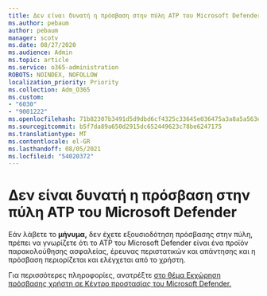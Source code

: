 ```yaml
---
title: Δεν είναι δυνατή η πρόσβαση στην πύλη ATP του Microsoft Defender
ms.author: pebaum
author: pebaum
manager: scotv
ms.date: 08/27/2020
ms.audience: Admin
ms.topic: article
ms.service: o365-administration
ROBOTS: NOINDEX, NOFOLLOW
localization_priority: Priority
ms.collection: Adm_O365
ms.custom:
- "6030"
- "9001222"
ms.openlocfilehash: 71b82307b3491d5d9dbd6cf4325c33645e036475a3a8a5a563e6e84e921fe52a
ms.sourcegitcommit: b5f7da89a650d2915dc652449623c78be6247175
ms.translationtype: MT
ms.contentlocale: el-GR
ms.lasthandoff: 08/05/2021
ms.locfileid: "54020372"
---
```

# <a name="unable-to-access-the-microsoft-defender-atp-portal"></a>Δεν είναι δυνατή η πρόσβαση στην πύλη ATP του Microsoft Defender

Εάν λάβετε το **μήνυμα,** δεν έχετε εξουσιοδότηση πρόσβασης στην πύλη, πρέπει να γνωρίζετε ότι το ATP του Microsoft Defender είναι ένα προϊόν παρακολούθησης ασφαλείας, έρευνας περιστατικών και απάντησης και η πρόσβαση περιορίζεται και ελέγχεται από το χρήστη. 

Για περισσότερες πληροφορίες, ανατρέξτε [στο θέμα Εκχώρηση πρόσβασης χρήστη σε Κέντρο προστασίας του Microsoft Defender.](/windows/threat-protection/windows-defender-atp/assign-portal-access-windows-defender-advanced-threat-protection)